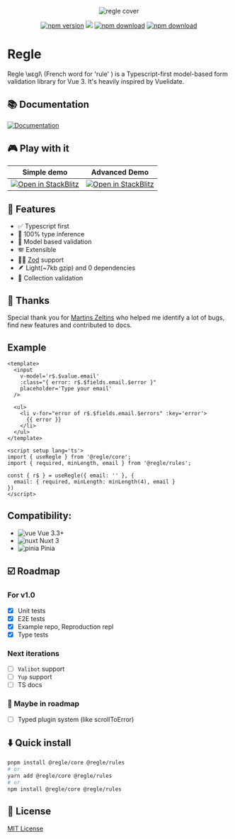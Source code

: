 [npm-version-src]: https://img.shields.io/npm/v/@regle/core.svg
[npm-version-href]: https://www.npmjs.com/package/@regle/core
[npm-downloads-src]: https://img.shields.io/npm/dm/@regle/core.svg
[npm-total-downloads-src]: https://img.shields.io/npm/dt/@regle/core.svg
[npm-downloads-href]: https://www.npmjs.com/package/@regle/core
<p align="center">
  <img src="https://raw.githubusercontent.com/victorgarciaesgi/regle/master/.github/images/regle-github-banner.png"
    alt="regle cover" />
</p>

<p align='center'>
    <a href="https://www.npmjs.com/package/@regle/core"><img alt="npm version" src="https://img.shields.io/npm/v/@regle/core.svg"/></a>
    <a href="https://codecov.io/github/victorgarciaesgi/regle"><img src="https://codecov.io/github/victorgarciaesgi/regle/graph/badge.svg?token=T5UV4714PB"/></a>
    <a href="https://www.npmjs.com/package/@regle/core"><img alt="npm download" src="https://img.shields.io/npm/dm/@regle/core.svg"/></a>
    <a href="https://www.npmjs.com/package/@regle/core"><img alt="npm download" src="https://img.shields.io/npm/dt/@regle/core.svg"/></a>
   
  </p>

# Regle


Regle \ʁɛɡl\ (French word for 'rule' ) is a Typescript-first model-based form validation library for Vue 3.
It's heavily inspired by Vuelidate.


## 📚 Documentation

[![Documentation](https://raw.githubusercontent.com/victorgarciaesgi/regle/refs/heads/main/.github/images/redirectDoc.svg)](https://regle.vercel.app/)

## 🎮 Play with it

| Simple demo  | Advanced Demo |
| ------------- | ------------- |
| [![Open in StackBlitz](https://developer.stackblitz.com/img/open_in_stackblitz.svg)](https://stackblitz.com/~/github.com/victorgarciaesgi/regle-examples/tree/main/examples/simple-example?file=examples/simple-example/src/App.vue&configPath=examples/simple-example)  | [![Open in StackBlitz](https://developer.stackblitz.com/img/open_in_stackblitz.svg)](https://stackblitz.com/~/github.com/victorgarciaesgi/regle-examples/tree/main/examples/advanced-example?file=examples/advanced-example/src/App.vue&configPath=examples/advanced-example)  |

## 🧰 Features
- ✅ Typescript first
- 🤖 100% type inference
- 📖 Model based validation
- 🪗 Extensible
- 🦸‍♂️ [Zod](https://zod.dev/) support
- 🪶 Light(~7kb gzip) and 0 dependencies
- 🛒 Collection validation

## 🫶 Thanks

Special thank you for [Martins Zeltins](https://github.com/martinszeltins) who helped me identify a lot of bugs, find new features and contributed to docs.


## Example

```vue
<template>
  <input 
    v-model='r$.$value.email' 
    :class="{ error: r$.$fields.email.$error }" 
    placeholder='Type your email'
  />

  <ul>
    <li v-for="error of r$.$fields.email.$errors" :key='error'>
      {{ error }}
    </li>
  </ul>
</template>

<script setup lang='ts'>
import { useRegle } from '@regle/core';
import { required, minLength, email } from '@regle/rules';

const { r$ } = useRegle({ email: '' }, {
  email: { required, minLength: minLength(4), email }
})
</script>
```


## Compatibility:


- <img src="https://raw.githubusercontent.com/victorgarciaesgi/regle/master/.github/images/icons/vue.svg" alt='vue'/> Vue 3.3+
- <img src="https://raw.githubusercontent.com/victorgarciaesgi/regle/master/.github/images/icons/nuxt.svg" alt='nuxt'/> Nuxt 3
- <img src="https://raw.githubusercontent.com/victorgarciaesgi/regle/master/.github/images/icons/pinia.svg" alt='pinia'/> Pinia


## ☑️ Roadmap

### For v1.0

- [x] Unit tests
- [x] E2E tests
- [x] Example repo, Reproduction repl
- [x] Type tests

### Next iterations

- [ ] `Valibot` support
- [ ] `Yup` support
- [ ] TS docs

### 🤔 Maybe in roadmap

- [ ] Typed plugin system (like scrollToError)

## ⬇️ Quick install

```bash
pnpm install @regle/core @regle/rules
# or
yarn add @regle/core @regle/rules
# or
npm install @regle/core @regle/rules
```



## 📑 License

[MIT License](./LICENSE)

